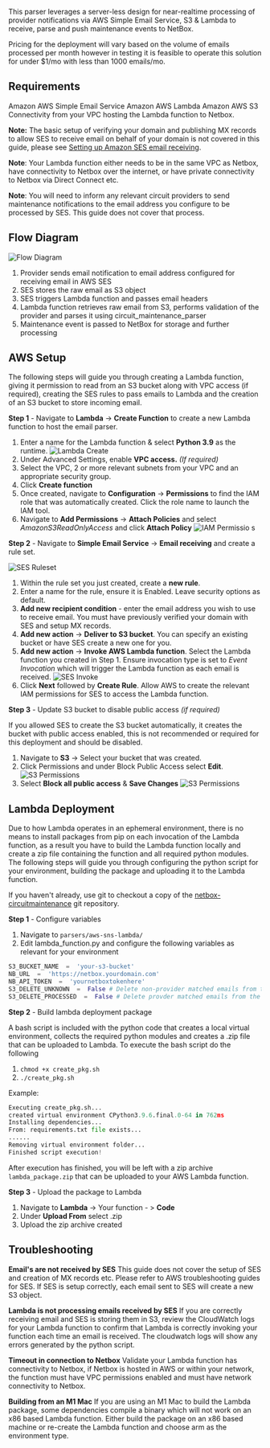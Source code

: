 This parser leverages a server-less design for near-realtime processing of provider notifications via AWS Simple Email Service, S3 & Lambda to receive, parse and push maintenance events to NetBox. 

Pricing for the deployment will vary based on the volume of emails processed per month however in testing it is feasible to operate this solution for under $1/mo with less than 1000 emails/mo.

## Requirements

Amazon AWS Simple Email Service
Amazon AWS Lambda
Amazon AWS S3
Connectivity from your VPC hosting the Lambda function to Netbox.

**Note:** The basic setup of verifying your domain and publishing MX records to allow SES to receive email on behalf of your domain is not covered in this guide, please see [Setting up Amazon SES email receiving](https://docs.aws.amazon.com/ses/latest/dg/receiving-email-setting-up.html).

**Note**: Your Lambda function either needs to be in the same VPC as Netbox, have connectivity to Netbox over the internet, or have private connectivity to Netbox via Direct Connect etc.

**Note**: You will need to inform any relevant circuit providers to send maintenance notifications to the email address you configure to be processed by SES. This guide does not cover that process.

## Flow Diagram

![Flow Diagram](img/SES_Lambda.png)

1. Provider sends email notification to email address configured for receiving email in AWS SES
2. SES stores the raw email as S3 object
3. SES triggers Lambda function and passes email headers
4. Lambda function retrieves raw email from S3, performs validation of the provider and parses it using circuit_maintenance_parser
5. Maintenance event is passed to NetBox for storage and further processing 

## AWS Setup

The following steps will guide you through creating a Lambda function, giving it permission to read from an S3 bucket along with VPC access (if required), creating the SES rules to pass emails to Lambda and the creation of an S3 bucket to store incoming email.

**Step 1** - Navigate to **Lambda** -> **Create Function** to create a new Lambda function to host the email parser.
1. Enter a name for the Lambda function & select **Python 3.9** as the runtime.
![Lambda Create](img/lambda_create.png)
2. Under Advanced Settings, enable **VPC access.** *(If required)*
3. Select the VPC, 2 or more relevant subnets from your VPC and an appropriate security group.
4. Click **Create function**
5. Once created, navigate to **Configuration** -> **Permissions** to find the IAM role that was automatically created. Click the role name to launch the IAM tool.
6. Navigate to **Add Permissions** -> **Attach Policies** and select *AmazonS3ReadOnlyAccess* and click **Attach Policy**
![IAM Permissio s](img/iam_permissions.png)



**Step 2** - Navigate to **Simple Email Service** -> **Email receiving** and create a rule set.

![SES Ruleset](img/SES_ruleset.png)

1. Within the rule set you just created, create a **new rule**.
2. Enter a name for the rule, ensure it is Enabled. Leave security options as default.
3. **Add new recipient condition** - enter the email address you wish to use to receive email. You must have previously verified your domain with SES and setup MX records.
4. **Add new action** -> **Deliver to S3 bucket**. You can specify an existing bucket or have SES create a new one for you.
5.  **Add new action** -> **Invoke AWS Lambda function**. Select the Lambda function you created in Step 1. Ensure invocation type is set to *Event Invocation* which will trigger the Lambda function as each email is received.
![SES Invoke](img/SES_invoke.png)
6. Click **Next** followed by **Create Rule**. Allow AWS to create the relevant IAM permissions for SES to access the Lambda function.

**Step 3** - Update S3 bucket to disable public access *(if required)*

If you allowed SES to create the S3 bucket automatically, it creates the bucket with public access enabled, this is not recommended or required for this deployment and should be disabled.

1. Navigate to **S3** -> Select your bucket that was created.
2. Click Permissions and under Block Public Access select **Edit**.
![S3 Permissions](img/S3_permissions.png)
3. Select **Block all public access** & **Save Changes**
![S3 Permissions](img/S3_permissions2.png)

## Lambda Deployment

Due to how Lambda operates in an ephemeral environment, there is no means to install packages from pip on each invocation of the Lambda function, as a result you have to build the Lambda function locally and create a zip file containing the function and all required python modules. The following steps will guide you through configuring the python script for your environment, building the package and uploading it to the Lambda function.

If you haven't already, use git to checkout a copy of the [netbox-circuitmaintenance](https://github.com/jasonyates/netbox-circuitmaintenance) git repository. 

**Step 1** - Configure variables

1. Navigate to `parsers/aws-sns-lambda/`
2. Edit lambda_function.py and configure the following variables as relevant for your environment
```python
S3_BUCKET_NAME  =  'your-s3-bucket'
NB_URL  =  'https://netbox.yourdomain.com'
NB_API_TOKEN  =  'yournetboxtokenhere'
S3_DELETE_UNKNOWN  =  False # Delete non-provider matched emails from the S3 bucket
S3_DELETE_PROCESSED  =  False # Delete provder matched emails from the S3 bucket after processing
```

**Step 2** - Build lambda deployment package

A bash script is included with the python code that creates a local virtual environment, collects the required python modules and creates a .zip file that can be uploaded to Lambda. To execute the bash script do the following

1. `chmod +x create_pkg.sh` 
2. `./create_pkg.sh`

Example:
```python
Executing create_pkg.sh...
created virtual environment CPython3.9.6.final.0-64 in 762ms
Installing dependencies...
From: requirements.txt file exists...
......
Removing virtual environment folder...
Finished script execution!
```

After execution has finished, you will be left with a zip archive `lambda_package.zip` that can be uploaded to your AWS Lambda function.

**Step 3** - Upload the package to Lambda

1. Navigate to **Lambda** -> Your function - > **Code**
2. Under **Upload From** select .zip 
3. Upload the zip archive created

## Troubleshooting

**Email's are not received by SES**
This guide does not cover the setup of SES and creation of MX records etc. Please refer to AWS troubleshooting guides for SES. If SES is setup correctly, each email sent to SES will create a new S3 object.

**Lambda is not processing emails received by SES**
If you are correctly receiving email and SES is storing them in S3, review the CloudWatch logs for your Lambda function to confirm that Lambda is correctly invoking your function each time an email is received. The cloudwatch logs will show any errors generated by the python script.

**Timeout in connection to Netbox**
Validate your Lambda function has connectivity to Netbox, if Netbox is hosted in AWS or within your network, the function must have VPC permissions enabled and must have network connectivity to Netbox. 

**Building from an M1 Mac**
If you are using an M1 Mac to build the Lambda package, some dependencies compile a binary which will not work on an x86 based Lambda function. Either build the package on an x86 based machine or re-create the Lambda function and choose arm as the environment type.
